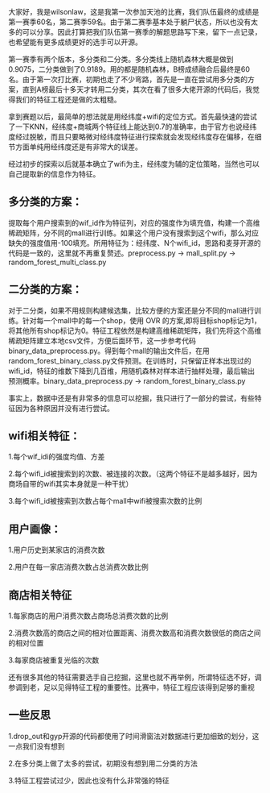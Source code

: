 大家好，我是wilsonlaw，这是我第一次参加天池的比赛，我们队伍最终的成绩是第一赛季60名，第二赛季59名。由于第二赛季基本处于躺尸状态，所以也没有太多的可以分享。因此打算把我们队伍第一赛季的解题思路写下来，留下一点记录，也希望能有更多成绩更好的选手可以开源。

第一赛季有两个版本，多分类和二分类。多分类线上随机森林大概是做到0.9075，二分类做到了0.9189。用的都是随机森林，B榜成绩融合后最终是60名。由于第一次打比赛，初期也走了不少弯路，首先是一直在尝试用多分类的方案，直到A榜最后十多天才转用二分类，其次在看了很多大佬开源的代码后，我觉得我们的特征工程还是做的太粗糙。

拿到赛题以后，最简单的想法就是用经纬度+wifi的定位方式。首先最快速的尝试了一下KNN，经纬度+商城两个特征线上能达到0.7的准确率，由于官方也说经纬度经过脱敏，而且只要略微对经纬度特征进行探索就会发现经纬度存在偏移，在细节方面单纯用经纬度还是有非常大的误差。

经过初步的探索以后就基本确立了wifi为主，经纬度为辅的定位策略，当然也可以自己提取新的信息作为特征。

多分类的方案：
---
提取每个用户搜索到的wif_id作为特征列，对应的强度作为填充值，构建一个高维稀疏矩阵，分不同的mall进行训练。如果这个用户没有搜索到这个wifi，那么对应缺失的强度值用-100填充。所用特征为：经纬度、N个wifi_id，思路和麦芽开源的代码是一致的，这里就不再重复赘述。preprocess.py -> mall_split.py -> random_forest_multi_class.py

二分类的方案：
---
对于二分类，如果不用规则构建候选集，比较方便的方案还是分不同的mall进行训练。针对每一个mall中的每一个shop，使用 OVR 的方案,即将目标shop标记为1，将其他所有shop标记为0。特征工程依然是构建高维稀疏矩阵，我们先将这个高维稀疏矩阵建立本地csv文件，方便后面环节，这一步参考代码binary_data_preprocess.py。得到每个mall的输出文件后，在用random_forest_binary_class.py文件预测。在训练时，只保留正样本出现过的wifi_id，特征的维数下降到几百维，用随机森林对样本进行抽样处理，最后输出预测概率。binary_data_preprocess.py -> random_forest_binary_class.py

事实上，数据中还是有非常多的信息可以挖掘，我只进行了一部分的尝试，有些特征因为各种原因并没有进行尝试。

wifi相关特征：
---

1.每个wif_idi的强度均值、方差

2.每个wifi_id被搜索到的次数、被连接的次数。（这两个特征不是越多越好，因为商场自带的wifi其实本身就是一种干扰）

3.每个wifi_id被搜索到次数占每个mall中wifi被搜索次数的比例

用户画像：
---

1.用户历史到某家店的消费次数

2.用户在每一家店消费次数占总消费次数比例


商店相关特征
---
1.每家商店的用户消费次数占商场总消费次数的比例

2.消费次数高的商店之间的相对位置距离、消费次数高和消费次数很低的商店之间的相对位置

3.每家商店被重复光临的次数

还有很多其他的特征需要选手自己挖掘，这里也就不再举例，所谓特征选不好，调参调到老，足以见得特征工程的重要性。比赛中，特征工程应该得到足够的重视

一些反思
---

1.drop_out和gyp开源的代码都使用了时间滑窗法对数据进行更加细致的划分，这一点我们没有想到

2.在多分类上做了太多的尝试，初期没有想到用二分类的方法

3.特征工程尝试过少，因此也没有什么非常强的特征
